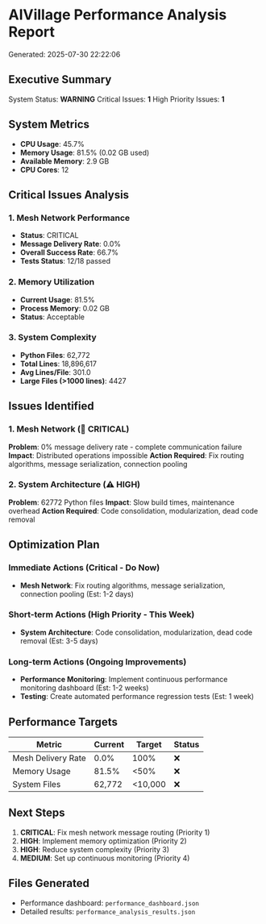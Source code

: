 # AIVillage Performance Analysis Report
Generated: 2025-07-30 22:22:06

## Executive Summary
System Status: **WARNING**
Critical Issues: **1**
High Priority Issues: **1**

## System Metrics
- **CPU Usage**: 45.7%
- **Memory Usage**: 81.5% (0.02 GB used)
- **Available Memory**: 2.9 GB
- **CPU Cores**: 12

## Critical Issues Analysis

### 1. Mesh Network Performance
- **Status**: CRITICAL
- **Message Delivery Rate**: 0.0%
- **Overall Success Rate**: 66.7%
- **Tests Status**: 12/18 passed

### 2. Memory Utilization
- **Current Usage**: 81.5%
- **Process Memory**: 0.02 GB
- **Status**: Acceptable

### 3. System Complexity
- **Python Files**: 62,772
- **Total Lines**: 18,896,617
- **Avg Lines/File**: 301.0
- **Large Files (>1000 lines)**: 4427

## Issues Identified

### 1. Mesh Network (🚨 CRITICAL)
**Problem**: 0% message delivery rate - complete communication failure
**Impact**: Distributed operations impossible
**Action Required**: Fix routing algorithms, message serialization, connection pooling

### 2. System Architecture (⚠️ HIGH)
**Problem**: 62772 Python files
**Impact**: Slow build times, maintenance overhead
**Action Required**: Code consolidation, modularization, dead code removal

## Optimization Plan

### Immediate Actions (Critical - Do Now)
- **Mesh Network**: Fix routing algorithms, message serialization, connection pooling (Est: 1-2 days)

### Short-term Actions (High Priority - This Week)
- **System Architecture**: Code consolidation, modularization, dead code removal (Est: 3-5 days)

### Long-term Actions (Ongoing Improvements)
- **Performance Monitoring**: Implement continuous performance monitoring dashboard (Est: 1-2 weeks)
- **Testing**: Create automated performance regression tests (Est: 1 week)

## Performance Targets

| Metric | Current | Target | Status |
|--------|---------|---------|--------|
| Mesh Delivery Rate | 0.0% | 100% | ❌ |
| Memory Usage | 81.5% | <50% | ❌ |
| System Files | 62,772 | <10,000 | ❌ |

## Next Steps
1. **CRITICAL**: Fix mesh network message routing (Priority 1)
2. **HIGH**: Implement memory optimization (Priority 2)
3. **HIGH**: Reduce system complexity (Priority 3)
4. **MEDIUM**: Set up continuous monitoring (Priority 4)

## Files Generated
- Performance dashboard: `performance_dashboard.json`
- Detailed results: `performance_analysis_results.json`
